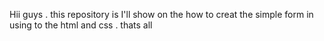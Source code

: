 Hii guys . this repository is I'll show on the how to creat the  simple form in using to the html and css . thats all
